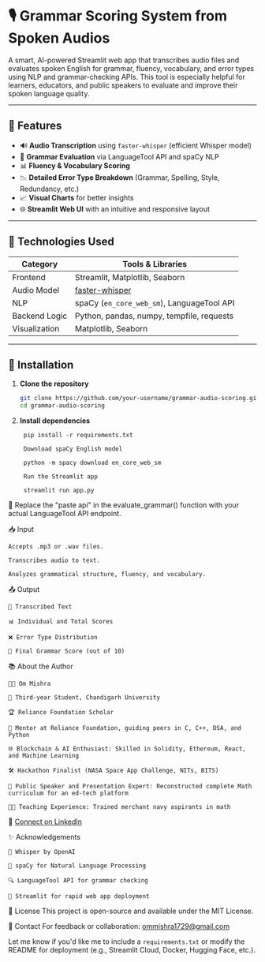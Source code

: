 # 🎙️ Grammar Scoring System from Spoken Audios

A smart, AI-powered Streamlit web app that transcribes audio files and evaluates spoken English for grammar, fluency, vocabulary, and error types using NLP and grammar-checking APIs. This tool is especially helpful for learners, educators, and public speakers to evaluate and improve their spoken language quality.

---

## 📌 Features

- 🔊 **Audio Transcription** using `faster-whisper` (efficient Whisper model)
- 🧠 **Grammar Evaluation** via LanguageTool API and spaCy NLP
- 📊 **Fluency & Vocabulary Scoring**
- 📉 **Detailed Error Type Breakdown** (Grammar, Spelling, Style, Redundancy, etc.)
- 📈 **Visual Charts** for better insights
- 🌐 **Streamlit Web UI** with an intuitive and responsive layout

---

## 🚀 Technologies Used

| Category       | Tools & Libraries                         |
|----------------|-------------------------------------------|
| Frontend       | Streamlit, Matplotlib, Seaborn            |
| Audio Model    | [faster-whisper](https://github.com/guillaumekln/faster-whisper) |
| NLP            | spaCy (`en_core_web_sm`), LanguageTool API |
| Backend Logic  | Python, pandas, numpy, tempfile, requests |
| Visualization  | Matplotlib, Seaborn                       |

---

## 🔧 Installation

1. **Clone the repository**
   ```bash
   git clone https://github.com/your-username/grammar-audio-scoring.git
   cd grammar-audio-scoring
   
2. **Install dependencies**
    
        pip install -r requirements.txt
        
        Download spaCy English model
        
        python -m spacy download en_core_web_sm
        
        Run the Streamlit app
        
        streamlit run app.py

🔑 Replace the "paste api" in the evaluate_grammar() function with your actual LanguageTool API endpoint.

📥 Input

    Accepts .mp3 or .wav files.
    
    Transcribes audio to text.
    
    Analyzes grammatical structure, fluency, and vocabulary.

📤 Output

    📜 Transcribed Text
    
    📊 Individual and Total Scores
    
    ❌ Error Type Distribution
    
    🎯 Final Grammar Score (out of 10)

📚 About the Author

    👨‍🎓 Om Mishra
    
    📍 Third-year Student, Chandigarh University
    
    🏆 Reliance Foundation Scholar
    
    🧠 Mentor at Reliance Foundation, guiding peers in C, C++, DSA, and Python
    
    🌐 Blockchain & AI Enthusiast: Skilled in Solidity, Ethereum, React, and Machine Learning
    
    🛠️ Hackathon Finalist (NASA Space App Challenge, NITs, BITS)
    
    📢 Public Speaker and Presentation Expert: Reconstructed complete Math curriculum for an ed-tech platform
    
    🧑‍🏫 Teaching Experience: Trained merchant navy aspirants in math

🔗 [Connect on LinkedIn](https://www.linkedin.com/in/om-mishra-a62991289)

✨ Acknowledgements

    🤖 Whisper by OpenAI
    
    🧪 spaCy for Natural Language Processing
    
    🔍 LanguageTool API for grammar checking
    
    🧩 Streamlit for rapid web app deployment

📜 License
This project is open-source and available under the MIT License.

📧 Contact
For feedback or collaboration: ommishra1729@gmail.com

Let me know if you'd like me to include a `requirements.txt` or modify the README for deployment (e.g., Streamlit Cloud, Docker, Hugging Face, etc.).
